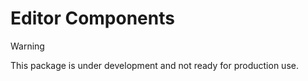 # Editor Components

> [!WARNING]
> This package is under development and not ready for production use.